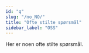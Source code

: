 ```yaml
---
id: "q"
slug: "/no_NO/"
title: "Ofte stilte spørsmål"
sidebar_label: "OSS"
---
```


Her er noen ofte stilte spørsmål.
